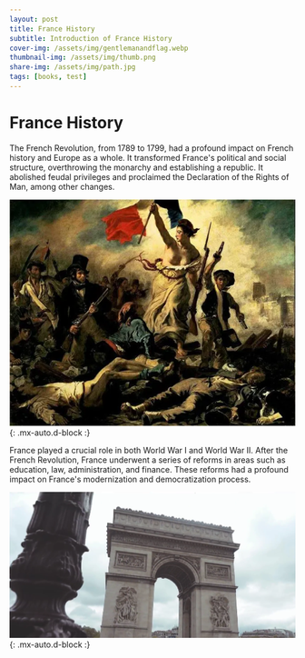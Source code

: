 ```yaml
---
layout: post
title: France History
subtitle: Introduction of France History
cover-img: /assets/img/gentlemanandflag.webp
thumbnail-img: /assets/img/thumb.png
share-img: /assets/img/path.jpg
tags: [books, test]
---
```


# France History

The French Revolution, from 1789 to 1799, had a profound impact on French history and Europe as a whole. It transformed France's political and social structure, overthrowing the monarchy and establishing a republic. It abolished feudal privileges and proclaimed the Declaration of the Rights of Man, among other changes.
       
![我是图片](/assets/img/freedom.webp) {: .mx-auto.d-block :}

France played a crucial role in both World War I and World War II.
After the French Revolution, France underwent a series of reforms in areas such as education, law, administration, and finance. These reforms had a profound impact on France's modernization and democratization process.

![我是图片](/assets/img/door.png){: .mx-auto.d-block :}


